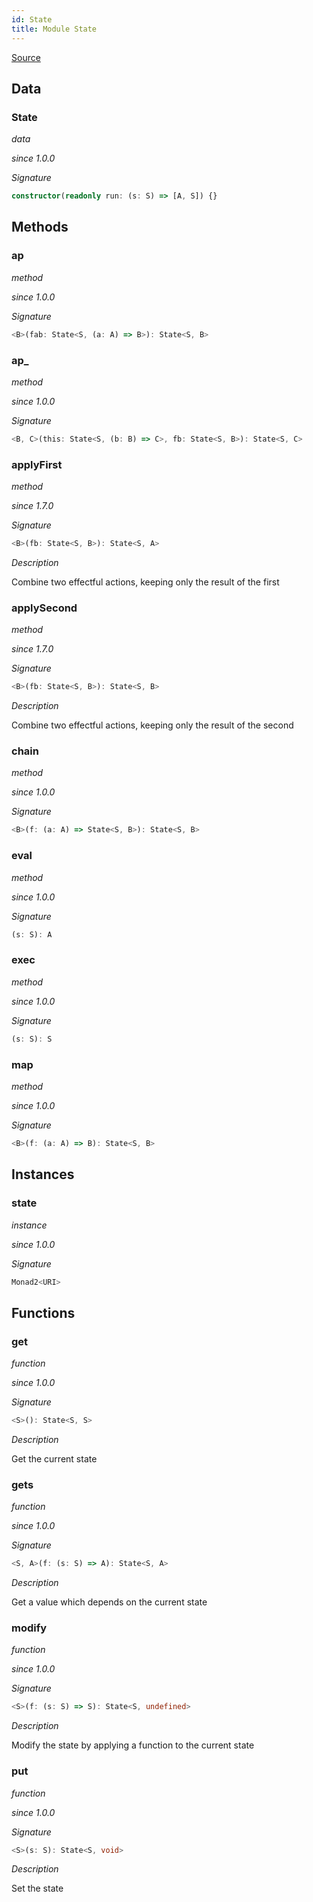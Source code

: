 ```yaml
---
id: State
title: Module State
---
```


[Source](https://github.com/gcanti/fp-ts/blob/master/src/State.ts)

## Data

### State

_data_

_since 1.0.0_

_Signature_

```ts
constructor(readonly run: (s: S) => [A, S]) {}
```

## Methods

### ap

_method_

_since 1.0.0_

_Signature_

```ts
<B>(fab: State<S, (a: A) => B>): State<S, B>
```

### ap\_

_method_

_since 1.0.0_

_Signature_

```ts
<B, C>(this: State<S, (b: B) => C>, fb: State<S, B>): State<S, C>
```

### applyFirst

_method_

_since 1.7.0_

_Signature_

```ts
<B>(fb: State<S, B>): State<S, A>
```

_Description_

Combine two effectful actions, keeping only the result of the first

### applySecond

_method_

_since 1.7.0_

_Signature_

```ts
<B>(fb: State<S, B>): State<S, B>
```

_Description_

Combine two effectful actions, keeping only the result of the second

### chain

_method_

_since 1.0.0_

_Signature_

```ts
<B>(f: (a: A) => State<S, B>): State<S, B>
```

### eval

_method_

_since 1.0.0_

_Signature_

```ts
(s: S): A
```

### exec

_method_

_since 1.0.0_

_Signature_

```ts
(s: S): S
```

### map

_method_

_since 1.0.0_

_Signature_

```ts
<B>(f: (a: A) => B): State<S, B>
```

## Instances

### state

_instance_

_since 1.0.0_

_Signature_

```ts
Monad2<URI>
```

## Functions

### get

_function_

_since 1.0.0_

_Signature_

```ts
<S>(): State<S, S>
```

_Description_

Get the current state

### gets

_function_

_since 1.0.0_

_Signature_

```ts
<S, A>(f: (s: S) => A): State<S, A>
```

_Description_

Get a value which depends on the current state

### modify

_function_

_since 1.0.0_

_Signature_

```ts
<S>(f: (s: S) => S): State<S, undefined>
```

_Description_

Modify the state by applying a function to the current state

### put

_function_

_since 1.0.0_

_Signature_

```ts
<S>(s: S): State<S, void>
```

_Description_

Set the state

